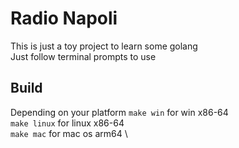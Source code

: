 # Radio Napoli
This is just a toy project to learn some golang \
Just follow terminal prompts to use

## Build
Depending on your platform
```make win``` for win x86-64 \
```make linux``` for linux x86-64 \
```make mac``` for mac os arm64 \